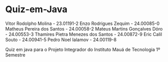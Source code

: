 # Quiz-em-Java

Vitor Rodolpho Molina - 23.01191-2
Enzo Rodrigues Zequim - 24.00085-0
Matheus Pereira dos Santos - 24.00058-2
Mateus Martins Gonçalves Dóro - 24.00553-3
Thamires Pietra Menezes dos Santos - 24.00872-9
Eric Calil Souto - 24.00941-5
Pedro Noel Ialamov - 24.00119-8

Quiz em java para o Projeto Integrador do Instituto Mauá de Tecnologia 1º Semestre
